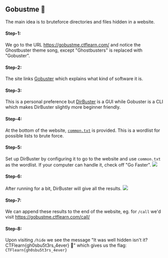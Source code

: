 ## Gobustme 👻
The main idea is to bruteforce directories and files hidden in a website.

#### Step-1:
We go to the URL https://gobustme.ctflearn.com/ and notice the Ghostbuster theme song, except "Ghostbusters" is replaced with "Gobuster".

#### Step-2:
The site links [Gobuster](https://www.securitynewspaper.com/2019/11/04/bruteforce-any-website-with-gobuster-step-by-step-guide/) which explains what kind of software it is.

#### Step-3:
This is a personal preference but [DirBuster](https://tools.kali.org/web-applications/dirbuster) is a GUI while Gobuster is a CLI which makes DirBuster slightly more beginner friendly.

#### Step-4:
At the bottom of the website, [`common.txt`](./common.txt) is provided. This is a wordlist for possible lists to brute force.

#### Step-5:
Set up DirBuster by configuring it to go to the website and use `common.txt` as the wordlist. If your computer can handle it, check off "Go Faster".
<img src="setup.png">

#### Step-6:
After running for a bit, DirBuster will give all the results.
<img src="results.png">

#### Step-7:
We can append these results to the end of the website, eg. for `/call` we'd visit https://gobustme.ctflearn.com/call/

#### Step-8:
Upon visiting `/hide` we see the message "It was well hidden isn't it? CTFlearn{gh0sbu5t3rs_4ever} 👻" which gives us the flag:
`CTFlearn{gh0sbu5t3rs_4ever}`